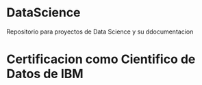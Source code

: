 # DataScience
Repositorio para proyectos de  Data Science y su ddocumentacion
# Certificacion como Cientifico de Datos de IBM

